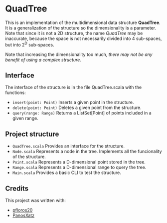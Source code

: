 # QuadTree
This is an implementation of the multidimensional data structure **QuadTree**.
It is a generalization of the structure so the dimensionality is a parameter.
Note that since it is not a 2D structure, the name *QuadTree* may be inaccurate, because the space is not necessarily divided into 4 sub-spaces,
but into 2<sup>D</sup> sub-spaces.

Note that increasing the dimensionality too much, *there may not be any benefit of using a complex structure.*

## Interface
The interface of the structure is in the file QuadTree.scala with the functions:

* `insert(point: Point)`  Inserts a given point in the structure.
* `delete(point: Point)`  Deletes a given point from the structure.
* `query(range: Range)`  Returns a ListSet[Point] of points included in a given range.

## Project structure
* `QuadTree.scala` Provides an interface for the structure.
* `Node.scala`  Represents a node in the tree. Implements all the funcionality of the structure.
* `Point.scala`  Represents a D-dimensional point stored in the tree.
* `Range.scala`  Represents a D-dimensional range to query the tree.
* `Main.scala`  Provides a basic CLI to test the structure.

## Credits
This project was written with:
* [pfloros20](https://github.com/pfloros20)
* [PanosXatz](https://github.com/PanosXatz)
